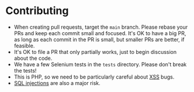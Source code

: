 # Contributing

* When creating pull requests, target the `main` branch. Please rebase your PRs and keep each commit small and focused. It's OK to have a big PR, as long as each commit in the PR is small, but smaller PRs are better, if feasible.
* It's OK to file a PR that only partially works, just to begin discussion about the code.
* We have a few Selenium tests in the `tests` directory. Please don't break the tests!
* This is PHP, so we need to be particularly careful about [XSS](https://owasp.org/www-community/attacks/xss/) bugs.
* [SQL injections](https://cheatsheetseries.owasp.org/cheatsheets/SQL_Injection_Prevention_Cheat_Sheet.html) are also a major risk.
